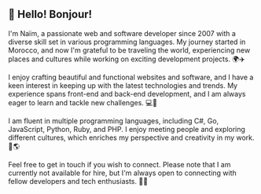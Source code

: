 ## 👋 Hello! Bonjour!

I'm Naïm, a passionate web and software developer since 2007 with a diverse skill set in various programming languages. My journey started in Morocco, and now I'm grateful to be traveling the world, experiencing new places and cultures while working on exciting development projects. 🌍✈️

I enjoy crafting beautiful and functional websites and software, and I have a keen interest in keeping up with the latest technologies and trends. My experience spans front-end and back-end development, and I am always eager to learn and tackle new challenges. 💻🚀

I am fluent in multiple programming languages, including C#, Go, JavaScript, Python, Ruby, and PHP. I enjoy meeting people and exploring different cultures, which enriches my perspective and creativity in my work. 🤝🌎

Feel free to get in touch if you wish to connect. Please note that I am currently not available for hire, but I'm always open to connecting with fellow developers and tech enthusiasts. 📧🌟
